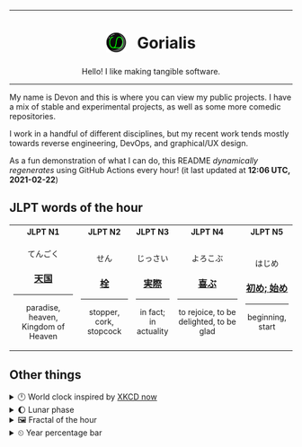 ***

<h1 align="center">
<sub>
    <img src="readme/resources/avatar.png" height="36">
</sub>
&nbsp;
Gorialis
</h1>
<p align="center">
Hello! I like making tangible software.
</p>

***

My name is Devon and this is where you can view my public projects. I have a mix of stable and experimental projects, as well as some more comedic repositories.

I work in a handful of different disciplines, but my recent work tends mostly towards reverse engineering, DevOps, and graphical/UX design.

As a fun demonstration of what I can do, this README *dynamically regenerates* using GitHub Actions every hour! (it last updated at **12:06 UTC, 2021-02-22**)

<h2>JLPT words of the hour</h2>
<table>
    <tr>
        <th>JLPT N1</th>
        <th>JLPT N2</th>
        <th>JLPT N3</th>
        <th>JLPT N4</th>
        <th>JLPT N5</th>
    </tr>
    <tr>
        <td>
            <p align="center">てんごく</p>
            <h3 align="center"><b><a href="https://jisho.org/search/%E5%A4%A9%E5%9B%BD">天国</a></b></h3>
            <hr>
            <p align="center">paradise,<wbr> heaven,<wbr> Kingdom of Heaven</p>
        </td>
        <td>
            <p align="center">せん</p>
            <h3 align="center"><b><a href="https://jisho.org/search/%E6%A0%93">栓</a></b></h3>
            <hr>
            <p align="center">stopper,<wbr> cork,<wbr> stopcock</p>
        </td>
        <td>
            <p align="center">じっさい</p>
            <h3 align="center"><b><a href="https://jisho.org/search/%E5%AE%9F%E9%9A%9B">実際</a></b></h3>
            <hr>
            <p align="center">in fact;<br> in actuality</p>
        </td>
        <td>
            <p align="center">よろこぶ</p>
            <h3 align="center"><b><a href="https://jisho.org/search/%E5%96%9C%E3%81%B6">喜ぶ</a></b></h3>
            <hr>
            <p align="center">to rejoice,<wbr> to be delighted,<wbr> to be glad</p>
        </td>
        <td>
            <p align="center">はじめ</p>
            <h3 align="center"><b><a href="https://jisho.org/search/%E5%88%9D%E3%82%81%3B%20%E5%A7%8B%E3%82%81">初め; 始め</a></b></h3>
            <hr>
            <p align="center">beginning,<wbr> start</p>
        </td>
    </tr>
</table>

<h2>Other things</h2>
<details>
<summary>🕛  World clock inspired by <a href="https://xkcd.com/now">XKCD now</a></summary>

> <img src="generated/now.png" width="512">

</details>
<details>
<summary>🌔 Lunar phase</summary>

The moon is approximately 38.50% through its phase (Waxing Gibbous).

</details>
<details>
<summary>&#x1f5bc; Fractal of the hour</summary>

> <img src="generated/fractal.png" width="512">

</details>
<details>
<summary>&#x23f2; Year percentage bar</summary>
<pre><code>2021 [██▁▁▁▁▁▁▁▁▁▁▁▁▁▁▁▁▁▁] 14.38%</code></pre>
</details>
